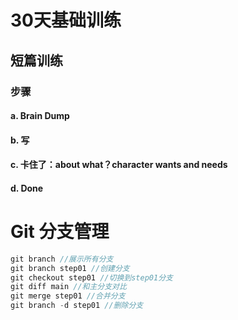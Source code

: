 # 30天基础训练

## 短篇训练

### 步骤

#### a. Brain Dump

#### b. 写

#### c. 卡住了：about what？character wants and needs

#### d. Done

# Git 分支管理

```javascript
git branch //展示所有分支
git branch step01 //创建分支
git checkout step01 //切换到step01分支
git diff main //和主分支对比
git merge step01 //合并分支
git branch -d step01 //删除分支
```
